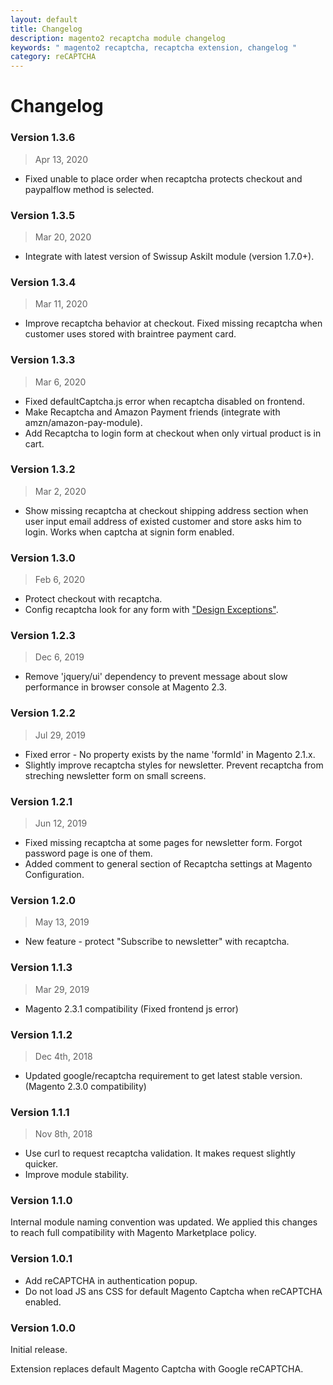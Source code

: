 ```yaml
---
layout: default
title: Changelog
description: magento2 recaptcha module changelog
keywords: " magento2 recaptcha, recaptcha extension, changelog "
category: reCAPTCHA
---
```


# Changelog

### Version 1.3.6

> Apr 13, 2020

 -  Fixed unable to place order when recaptcha protects checkout and paypalflow method is selected.

### Version 1.3.5

> Mar 20, 2020

 -  Integrate with latest version of Swissup AskiIt module (version 1.7.0+).

### Version 1.3.4

> Mar 11, 2020

 -  Improve recaptcha behavior at checkout. Fixed missing recaptcha when customer uses stored with braintree payment card.

### Version 1.3.3

> Mar 6, 2020

 -  Fixed defaultCaptcha.js error when recaptcha disabled on frontend.
 -  Make Recaptcha and Amazon Payment friends (integrate with amzn/amazon-pay-module).
 -  Add Recaptcha to login form at checkout when only virtual product is in cart.

### Version 1.3.2

> Mar 2, 2020

 -  Show missing recaptcha at checkout shipping address section when user input email address of existed customer and store asks him to login. Works when captcha at signin form enabled.

### Version 1.3.0

> Feb 6, 2020

 -  Protect checkout with recaptcha.
 -  Config recaptcha look for any form with ["Design Exceptions"](../configuration/).

### Version 1.2.3

> Dec 6, 2019

 -  Remove 'jquery/ui' dependency to prevent message about slow performance in browser console at Magento 2.3.

### Version 1.2.2

> Jul 29, 2019

 -  Fixed error - No property exists by the name 'formId' in Magento 2.1.x.
 -  Slightly improve recaptcha styles for newsletter. Prevent recaptcha from streching newsletter form on small screens.

### Version 1.2.1

> Jun 12, 2019

 -  Fixed missing recaptcha at some pages for newsletter form. Forgot password page is one of them.
 -  Added comment to general section of Recaptcha settings at Magento Configuration.

### Version 1.2.0

> May 13, 2019

 -  New feature - protect "Subscribe to newsletter" with recaptcha.

### Version 1.1.3

> Mar 29, 2019

 -  Magento 2.3.1 compatibility (Fixed frontend js error)

### Version 1.1.2

> Dec 4th, 2018

 -  Updated google/recaptcha requirement to get latest stable version.
    (Magento 2.3.0 compatibility)

### Version 1.1.1

> Nov 8th, 2018

 -  Use curl to request recaptcha validation. It makes request slightly quicker.
 -  Improve module stability.

### Version 1.1.0

Internal module naming convention was updated. We applied this changes to reach full compatibility with Magento Marketplace policy.

### Version 1.0.1

 -  Add reCAPTCHA in authentication popup.
 -  Do not load JS ans CSS for default Magento Captcha when reCAPTCHA enabled.

### Version 1.0.0

Initial release.

Extension replaces default Magento Captcha with Google reCAPTCHA.
